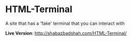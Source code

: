 # HTML-Terminal
A site that has a 'fake' terminal that you can interact with

__Live Version__: http://shabazbadshah.com/HTML-Terminal/ 